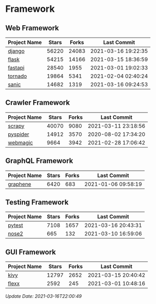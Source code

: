 # Framework

## Web Framework
| Project Name | Stars | Forks | Last Commit |
| ------------ | ----- | ----- | ----------- |
| [django](https://github.com/django/django) | 56220 | 24083 | 2021-03-16 19:22:35 |
| [flask](https://github.com/pallets/flask) | 54215 | 14166 | 2021-03-15 18:36:59 |
| [fastapi](https://github.com/tiangolo/fastapi) | 28540 | 1955 | 2021-03-01 19:02:33 |
| [tornado](https://github.com/tornadoweb/tornado) | 19864 | 5341 | 2021-02-04 02:40:24 |
| [sanic](https://github.com/sanic-org/sanic) | 14682 | 1319 | 2021-03-16 09:24:53 |

## Crawler Framework
| Project Name | Stars | Forks | Last Commit |
| ------------ | ----- | ----- | ----------- |
| [scrapy](https://github.com/scrapy/scrapy) | 40070 | 9080 | 2021-03-11 23:18:56 |
| [pyspider](https://github.com/binux/pyspider) | 14912 | 3570 | 2020-08-02 17:34:20 |
| [webmagic](https://github.com/code4craft/webmagic) | 9664 | 3942 | 2021-02-28 17:06:42 |

## GraphQL Framework
| Project Name | Stars | Forks | Last Commit |
| ------------ | ----- | ----- | ----------- |
| [graphene](https://github.com/graphql-python/graphene) | 6420 | 683 | 2021-01-06 09:58:19 |

## Testing Framework
| Project Name | Stars | Forks | Last Commit |
| ------------ | ----- | ----- | ----------- |
| [pytest](https://github.com/pytest-dev/pytest) | 7108 | 1657 | 2021-03-16 20:43:31 |
| [nose2](https://github.com/nose-devs/nose2) | 665 | 132 | 2021-03-10 16:59:06 |

## GUI Framework
| Project Name | Stars | Forks | Last Commit |
| ------------ | ----- | ----- | ----------- |
| [kivy](https://github.com/kivy/kivy) | 12797 | 2652 | 2021-03-15 20:40:42 |
| [flexx](https://github.com/flexxui/flexx) | 2592 | 245 | 2021-03-01 10:48:16 |

*Update Date: 2021-03-16T22:00:49*